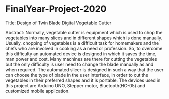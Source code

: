 # FinalYear-Project-2020
Title: Design of Twin Blade Digital Vegetable Cutter

Abstract: Normally, vegetable cutter is equipment which is used to chop the vegetables into many slices and in different shapes which is done manually. Usually, chopping of vegetables is a difficult task for homemakers and the chefs who are involved in cooking as a need or profession. So, to overcome this difficulty an automated device is designed in which it saves the time, man power and cost. Many machines are there for cutting the vegetables but the only difficulty is user need to change the blade manually as and when required. The automated slicer is designed in such a way that the user can choose the type of blade in the user interface, in order to cut the vegetables in their preferred shapes and it is portable. The devices used in this project are Arduino UNO, Stepper motor, Bluetooth(HC-05) and customized mobile application.

